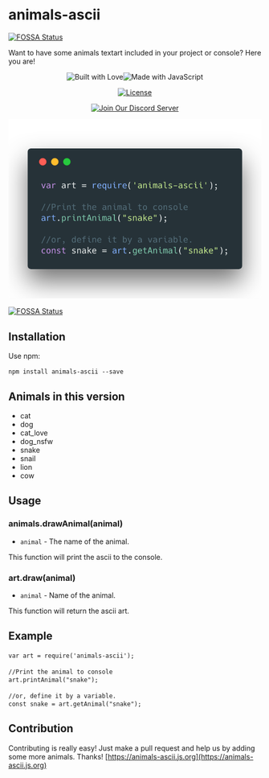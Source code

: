 # animals-ascii
[![FOSSA Status](https://app.fossa.io/api/projects/git%2Bgithub.com%2FNeotiDev%2Fanimals-ascii.svg?type=shield)](https://app.fossa.io/projects/git%2Bgithub.com%2FNeotiDev%2Fanimals-ascii?ref=badge_shield)

Want to have some animals textart included in your project or console? Here you are!


<div align="center">

  <p>
<img src="https://forthebadge.com/images/badges/built-with-love.svg" alt="Built with Love"><!--
--><img src="https://forthebadge.com/images/badges/made-with-javascript.svg" alt="Made with JavaScript">
  </p>

<p>
  <a href="https://github.com/NeotiDev/animals-ascii/blob/master/LICENSE"><img src="https://img.shields.io/github/license/NeotiDev/animals-ascii.svg?style=for-the-badge" alt="License"></a>
  </p>
  
  <p>
    <p>
    <a href="https://discord.gg/NqMA6xC"><img src="https://discordapp.com/api/guilds/478157155279699971/widget.png?style=banner2" alt="Join Our Discord Server"/></a>
  </p>
  <p>
  <img src="https://github.com/NeotiDev/animals-ascii/blob/master/examples/example.png?raw=true" alt="Example">
  </p>
  </div>



[![FOSSA Status](https://app.fossa.io/api/projects/git%2Bgithub.com%2FNeotiDev%2Fanimals-ascii.svg?type=large)](https://app.fossa.io/projects/git%2Bgithub.com%2FNeotiDev%2Fanimals-ascii?ref=badge_large)

## Installation
Use npm:
```
npm install animals-ascii --save
```

## Animals in this version
* cat
* dog
* cat_love
* dog_nsfw
* snake
* snail
* lion
* cow

## Usage

### animals.drawAnimal(animal)
* `animal` - The name of the animal.

This function will print the ascii to the console.

### art.draw(animal)
* `animal` - Name of the animal.

This function will return the ascii art.

## Example
```
var art = require('animals-ascii');

//Print the animal to console
art.printAnimal("snake");

//or, define it by a variable.
const snake = art.getAnimal("snake");
```

## Contribution
Contributing is really easy! Just make a pull request and help us by adding some more animals. Thanks!
[https://animals-ascii.js.org](https://animals-ascii.js.org)